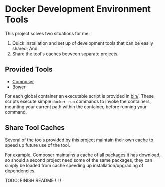 # Docker Development Environment Tools

This project solves two situations for me:

 1. Quick installation and set up of development tools that can be easily shared; And
 2. Share the tool's caches between separate projects.


## Provided Tools

 - [Composer](https://getcomposer.org)
 - [Bower](https://bower.io)
 
For each global container an executable script is provided in [bin/](bin/).
These scripts execute simple ```docker run``` commands to invoke the containers, mounting your current path within the container, before running your command.

## Share Tool Caches

Several of the tools provided by this project maintain their own cache to speed up future use of the tool.

For example, Composer maintains a cache of all packages it has download, so should
a second project need some of the same packages, they can simply be loaded from cache speeding up installation/upgrading of dependencies.

TODO: FINISH README ! ! ! 
